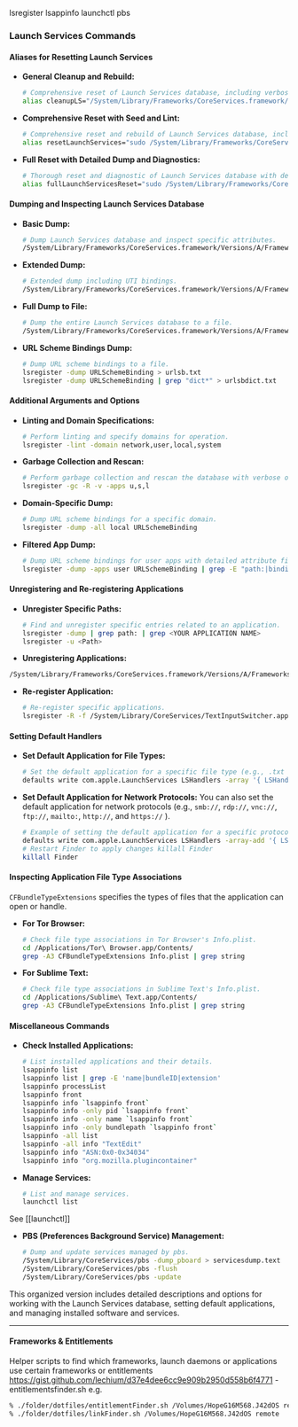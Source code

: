 lsregister
lsappinfo
launchctl
pbs

### **Launch Services Commands**

#### **Aliases for Resetting Launch Services**

- **General Cleanup and Rebuild:**
  ```bash
  # Comprehensive reset of Launch Services database, including verbose output and restarting Finder.
  alias cleanupLS="/System/Library/Frameworks/CoreServices.framework/Frameworks/LaunchServices.framework/Support/lsregister -kill -r -v -all u,s,l && killall Finder"
  ```

- **Comprehensive Reset with Seed and Lint:**
  ```bash
  # Comprehensive reset and rebuild of Launch Services database, including seed reset and linting, for all specified domains.
  alias resetLaunchServices="sudo /System/Library/Frameworks/CoreServices.framework/Frameworks/LaunchServices.framework/Support/lsregister -kill -seed -lint -r -domain local -domain system -domain user -domain network"
  ```

- **Full Reset with Detailed Dump and Diagnostics:**
  ```bash
  # Thorough reset and diagnostic of Launch Services database with detailed dump, seed reset, linting, and rebuild for all specified domains.
  alias fullLaunchServicesReset="sudo /System/Library/Frameworks/CoreServices.framework/Frameworks/LaunchServices.framework/Support/lsregister -kill -seed -lint -r -f -v -dump -domain local -domain system -domain user -domain network"
  ```

#### **Dumping and Inspecting Launch Services Database**

- **Basic Dump:**
  ```bash
  # Dump Launch Services database and inspect specific attributes.
  /System/Library/Frameworks/CoreServices.framework/Versions/A/Frameworks/LaunchServices.framework/Versions/A/Support/lsregister -dump | grep -E "path:|bindings:|name:"
  ```

- **Extended Dump:**
  ```bash
  # Extended dump including UTI bindings.
  /System/Library/Frameworks/CoreServices.framework/Versions/A/Frameworks/LaunchServices.framework/Versions/A/Support/lsregister -dump | grep -E "path:|bindings:|name:|uti:"
  ```

- **Full Dump to File:**
  ```bash
  # Dump the entire Launch Services database to a file.
  /System/Library/Frameworks/CoreServices.framework/Versions/A/Frameworks/LaunchServices.framework/Versions/A/Support/lsregister -dump > /folder/macsetup/_outputs/dump.txt
  ```

- **URL Scheme Bindings Dump:**
  ```bash
  # Dump URL scheme bindings to a file.
  lsregister -dump URLSchemeBinding > urlsb.txt
  lsregister -dump URLSchemeBinding | grep "dict*" > urlsbdict.txt
  ```

#### **Additional Arguments and Options**

- **Linting and Domain Specifications:**
  ```bash
  # Perform linting and specify domains for operation.
  lsregister -lint -domain network,user,local,system
  ```

- **Garbage Collection and Rescan:**
  ```bash
  # Perform garbage collection and rescan the database with verbose output.
  lsregister -gc -R -v -apps u,s,l
  ```

- **Domain-Specific Dump:**
  ```bash
  # Dump URL scheme bindings for a specific domain.
  lsregister -dump -all local URLSchemeBinding
  ```

- **Filtered App Dump:**
  ```bash
  # Dump URL scheme bindings for user apps with detailed attribute filtering.
  lsregister -dump -apps user URLSchemeBinding | grep -E "path:|bindings:|name:|uti:"
  ```

#### **Unregistering and Re-registering Applications**

- **Unregister Specific Paths:**
  ```bash
  # Find and unregister specific entries related to an application.
  lsregister -dump | grep path: | grep <YOUR APPLICATION NAME>
  lsregister -u <Path>
  ```

- **Unregistering Applications:**
```sh
/System/Library/Frameworks/CoreServices.framework/Versions/A/Frameworks/LaunchServices.framework/Versions/A/Support/lsregister -R -u /Developer/Applications/Xcode.app
  ```

- **Re-register Application:**
  ```bash
  # Re-register specific applications.
  lsregister -R -f /System/Library/CoreServices/TextInputSwitcher.app
  ```

#### **Setting Default Handlers**

- **Set Default Application for File Types:**
  ```bash
  # Set the default application for a specific file type (e.g., .txt files).
  defaults write com.apple.LaunchServices LSHandlers -array '{ LSHandlerContentType = "txt"; LSHandlerRoleAll = "com.apple.textedit"; }'
  ```

- **Set Default Application for Network Protocols:**
  You can also set the default application for network protocols (e.g., `smb://`, `rdp://`, `vnc://`, `ftp://`, `mailto:`, `http://`, and `https://` ).
  ```bash
  # Example of setting the default application for a specific protocol.
  defaults write com.apple.LaunchServices LSHandlers -array-add '{ LSHandlerURLScheme = "http"; LSHandlerRoleAll = "com.google.Chrome"; }'
  # Restart Finder to apply changes killall Finder
  killall Finder
  ```

#### **Inspecting Application File Type Associations**

`CFBundleTypeExtensions` specifies the types of files that the application can open or handle.

- **For Tor Browser:**
  ```bash
  # Check file type associations in Tor Browser's Info.plist.
  cd /Applications/Tor\ Browser.app/Contents/
  grep -A3 CFBundleTypeExtensions Info.plist | grep string
  ```

- **For Sublime Text:**
  ```bash
  # Check file type associations in Sublime Text's Info.plist.
  cd /Applications/Sublime\ Text.app/Contents/
  grep -A3 CFBundleTypeExtensions Info.plist | grep string
  ```

#### **Miscellaneous Commands**

- **Check Installed Applications:**
  ```bash
  # List installed applications and their details.
  lsappinfo list
  lsappinfo list | grep -E 'name|bundleID|extension'
  lsappinfo processList
  lsappinfo front
  lsappinfo info `lsappinfo front`
  lsappinfo info -only pid `lsappinfo front`
  lsappinfo info -only name `lsappinfo front`
  lsappinfo info -only bundlepath `lsappinfo front`
  lsappinfo -all list
  lsappinfo -all info "TextEdit"
  lsappinfo info "ASN:0x0-0x34034"
  lsappinfo info "org.mozilla.plugincontainer"
  ```

- **Manage Services:**
  ```bash
  # List and manage services.
  launchctl list
  ```
See [[launchctl]]

- **PBS (Preferences Background Service) Management:**
  ```bash
  # Dump and update services managed by pbs.
  /System/Library/CoreServices/pbs -dump_pboard > servicesdump.text
  /System/Library/CoreServices/pbs -flush
  /System/Library/CoreServices/pbs -update
  ```

This organized version includes detailed descriptions and options for working with the Launch Services database, setting default applications, and managing installed software and services.

---

#### Frameworks & Entitlements

Helper scripts to find which frameworks, launch daemons or applications use certain frameworks or entitlements 
https://gist.github.com/lechium/d37e4dee6cc9e909b2950d558b6f4771 - entitlementsfinder.sh 
e.g. 
```sh
% ./folder/dotfiles/entitlementFinder.sh /Volumes/HopeG16M568.J42dOS remote
% ./folder/dotfiles/linkFinder.sh /Volumes/HopeG16M568.J42dOS remote
```
